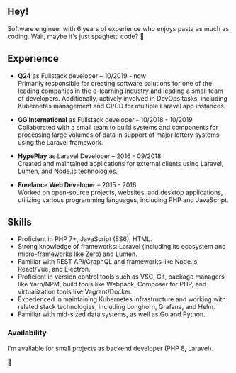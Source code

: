 ##  Hey!

Software engineer with 6 years of experience who enjoys pasta as much as coding. Wait, maybe it's just spaghetti code? 🍝

##  Experience
 - **Q24** as Fullstack developer – 10/2019 - now   
   	Primarily responsible for creating software solutions for one of the leading companies in the e-learning industry and leading a small team of developers. Additionally, actively involved in DevOps tasks, including Kubernetes management and CI/CD for multiple Laravel app instances.
	 
 - **GG International** as Fullstack developer - 10/2018 - 10/2019   
	Collaborated with a small team to build systems and components for processing large volumes of data in support of major lottery systems using the Laravel framework.
	 
 - **HypePlay** as Laravel Developer – 2016 - 09/2018  
	 Created and maintained applications for external clients using Laravel, Lumen, and Node.js technologies.
	 
 - **Freelance Web Developer** – 2015 - 2016  
	 Worked on open-source projects, websites, and desktop applications, utilizing various programming languages, including PHP and JavaScript.
	 
##  Skills
- Proficient in PHP 7+, JavaScript (ES6), HTML.
- Strong knowledge of frameworks: Laravel (including its ecosystem and micro-frameworks like Zero) and Lumen.
- Familiar with REST API/GraphQL and frameworks like Node.js, React/Vue, and Electron.
- Proficient in version control tools such as VSC, Git, package managers like Yarn/NPM, build tools like Webpack, Composer for PHP, and virtualization tools like Vagrant/Docker.
- Experienced in maintaining Kubernetes infrastructure and working with related stack technologies, including Longhorn, Grafana, and Helm.
- Familiar with mid-sized data systems, as well as Go and Python.

### Availability
I'm available for small projects as backend developer (PHP 8, Laravel).

🐳
